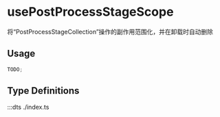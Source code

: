 # usePostProcessStageScope

将“PostProcessStageCollection”操作的副作用范围化，并在卸载时自动删除

## Usage

<!-- :::demo src="./demo.vue"
::: -->

```ts
TODO;
```

## Type Definitions

:::dts ./index.ts
